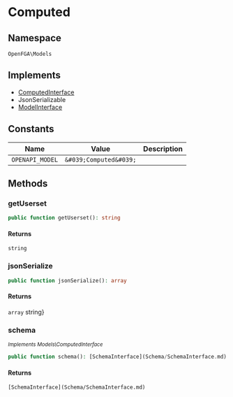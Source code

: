 # Computed


## Namespace
`OpenFGA\Models`

## Implements
* [ComputedInterface](Models/ComputedInterface.md)
* JsonSerializable
* [ModelInterface](Models/ModelInterface.md)

## Constants
| Name | Value | Description |
|------|-------|-------------|
| `OPENAPI_MODEL` | `&#039;Computed&#039;` |  |


## Methods
### getUserset


```php
public function getUserset(): string
```



#### Returns
`string`

### jsonSerialize


```php
public function jsonSerialize(): array
```



#### Returns
`array`
 string}

### schema

*<small>Implements Models\ComputedInterface</small>*  

```php
public function schema(): [SchemaInterface](Schema/SchemaInterface.md)
```



#### Returns
`[SchemaInterface](Schema/SchemaInterface.md)`

